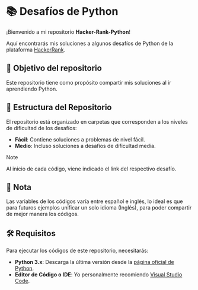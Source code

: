 # 📚 Desafíos de Python

¡Bienvenido a mi repositorio **Hacker-Rank-Python**!

Aquí encontrarás mis soluciones a algunos desafíos de Python de la plataforma [HackerRank](https://www.hackerrank.com/).

## 🎯 Objetivo del repositorio

Este repositorio tiene como propósito compartir mis soluciones al ir aprendiendo Python.

## 📂 Estructura del Repositorio

El repositorio está organizado en carpetas que corresponden a los niveles de dificultad de los desafíos:

- **Fácil**: Contiene soluciones a problemas de nivel fácil.
- **Medio**: Incluso soluciones a desafíos de dificultad media.
  
> [!NOTE]
> Al inicio de cada código, viene indicado el link del respectivo desafío.

## 📝 Nota

Las variables de los códigos varía entre español e inglés, lo ideal es que para futuros ejemplos unificar un solo idioma (Inglés), para poder compartir de mejor manera los códigos.

## 🛠️ Requisitos

Para ejecutar los códigos de este repositorio, necesitarás:

- **Python 3.x**: Descarga la última versión desde la [página oficial de Python](https://www.python.org/downloads/).
- **Editor de Código o IDE**: Yo personalmente recomiendo [Visual Studio Code](https://code.visualstudio.com/).

